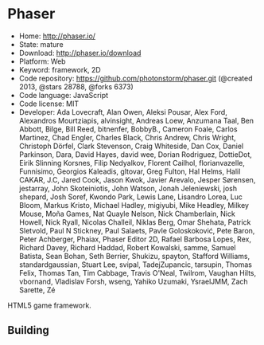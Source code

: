 # Phaser

- Home: http://phaser.io/
- State: mature
- Download: http://phaser.io/download
- Platform: Web
- Keyword: framework, 2D
- Code repository: https://github.com/photonstorm/phaser.git (@created 2013, @stars 28788, @forks 6373)
- Code language: JavaScript
- Code license: MIT
- Developer: Ada Lovecraft, Alan Owen, Aleksi Pousar, Alex Ford, Alexandros Mourtziapis, alvinsight, Andreas Loew, Anzumana Taal, Ben Abbott, Bilge, Bill Reed, bitnenfer, BobbyB., Cameron Foale, Carlos Martinez, Chad Engler, Charles Black, Chris Andrew, Chris Wright, Christoph Dörfel, Clark Stevenson, Craig Whiteside, Dan Cox, Daniel Parkinson, Dara, David Hayes, david wee, Dorian Rodriguez, DottieDot, Eirik Slinning Korsnes, Filip Nedyalkov, Florent Cailhol, florianvazelle, Funnisimo, Georgios Kaleadis, gltovar, Greg Fulton, Hal Helms, Halil CAKAR, J.C, Jared Cook, Jason Kwok, Javier Arevalo, Jesper Sørensen, jestarray, John Skoteiniotis, John Watson, Jonah Jeleniewski, josh shepard, Josh Soref, Kwondo Park, Lewis Lane, Lisandro Lorea, Luc Bloom, Markus Kristo, Michael Hadley, migiyubi, Mike Headley, Milkey Mouse, Moña Games, Nat Quayle Nelson, Nick Chamberlain, Nick Howell, Nick Ryall, Nicolas Challeil, Niklas Berg, Omar Shehata, Patrick Sletvold, Paul N Stickney, Paul Salaets, Pavle Goloskoković, Pete Baron, Peter Achberger, Phaiax, Phaser Editor 2D, Rafael Barbosa Lopes, Rex, Richard Davey, Richard Haddad, Robert Kowalski, samme, Samuel Batista, Sean Bohan, Seth Berrier, Shukizu, spayton, Stafford Williams, standardgaussian, Stuart Lee, svipal, TadejZupancic, tarsupin, Thomas Felix, Thomas Tan, Tim Cabbage, Travis O'Neal, Twilrom, Vaughan Hilts, vbornand, Vladislav Forsh, wseng, Yahiko Uzumaki, YsraelJMM, Zach Sarette, Zé

HTML5 game framework.

## Building
